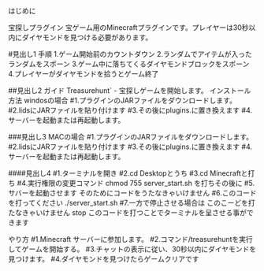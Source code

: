 はじめに

宝探しプラグイン
宝ゲーム用のMinecraftプラグインです。プレイヤーは30秒以内にダイヤモンドを見つける必要があります。

#見出し1
手順
1.ゲーム開始前のカウントダウン
2.ランダムでアイテムが入ったランダムをスポーン
3.ゲーム中に落ちてくるダイヤモンドブロックをスポーン
4.プレイヤーがダイヤモンドを拾うとゲーム終了

##見出し2
ガイド
Treasurehunt` - 宝探しゲームを開始します。
インストール方法
windosの場合
#1.プラグインのJARファイルをダウンロードします。
#2.lidsにJARファイルを貼り付けます
#3.その後にplugins.に置き換えます
#4.サーバーを起動または再起動します。  


###見出し3
MACの場合
#1.プラグインのJARファイルをダウンロードします。
#2.lidsにJARファイルを貼り付けます
#3.その後にplugins.に置き換えます
#4.サーバーを起動または再起動します。

####見出し4
#1.ターミナルを開き
#2.cd Desktopとうち
#3.cd Minecraftと打ち
#4.実行権限の変更コマンド
chmod 755 server_start.sh
を打ちその後に
#5.サバーを起動させます
そのためにコードをうたなきゃいけません
#6.このコードを打ってください
./server_start.sh
#7.一方で停止させる場合は
このこーどを打たなきゃいけません
stop
このコードを打つことでターミナルを呈させる事ができます

やり方
#1.Minecraft サーバーに参加します。
#2.コマンド/treasurehuntを実行してゲームを開始する。
#3.チャットの表示に従い、30秒以内にダイヤモンドを見つけます。
#4.ダイヤモンドを見つけたらゲームクリアです

